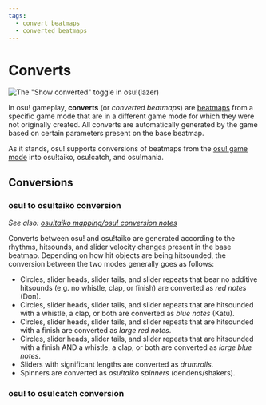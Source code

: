 ```yaml
---
tags:
  - convert beatmaps
  - converted beatmaps
---
```


# Converts

![The \"Show converted\" toggle in osu!(lazer)](img/show-converted-button.png "The \"Show converted\" toggle in osu!(lazer)")

In osu! gameplay, **converts** (or *converted beatmaps*) are [beatmaps](/wiki/Beatmap) from a specific game mode that are in a different game mode for which they were not originally created. All converts are automatically generated by the game based on certain parameters present on the base beatmap.

As it stands, osu! supports conversions of beatmaps from the [osu! game mode](/wiki/Game_mode/osu!) into osu!taiko, osu!catch, and osu!mania.

## Conversions

### osu! to osu!taiko conversion

*See also: [osu!taiko mapping/osu! conversion notes](/wiki/Game_mode/osu!taiko#osu!-conversion-notes)*

Converts between osu! and osu!taiko are generated according to the rhythms, hitsounds, and slider velocity changes present in the base beatmap. Depending on how hit objects are being hitsounded, the conversion between the two modes generally goes as follows:

- Circles, slider heads, slider tails, and slider repeats that bear no additive hitsounds (e.g. no whistle, clap, or finish) are converted as *red notes* (Don).
- Circles, slider heads, slider tails, and slider repeats that are hitsounded with a whistle, a clap, or both are converted as *blue notes* (Katu).
- Circles, slider heads, slider tails, and slider repeats that are hitsounded with a finish are converted as *large red notes*.
- Circles, slider heads, slider tails, and slider repeats that are hitsounded with a finish AND a whistle, a clap, or both are converted as *large blue notes*.
- Sliders with significant lengths are converted as *drumrolls*.
- Spinners are converted as *osu!taiko spinners* (dendens/shakers).

### osu! to osu!catch conversion